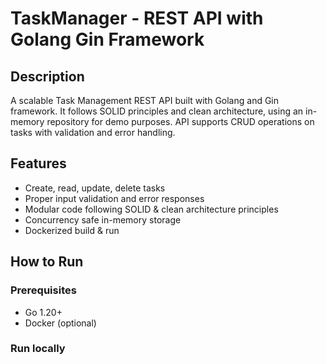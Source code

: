 # TaskManager - REST API with Golang Gin Framework

## Description
A scalable Task Management REST API built with Golang and Gin framework. It follows SOLID principles and clean architecture, using an in-memory repository for demo purposes. API supports CRUD operations on tasks with validation and error handling.

## Features
- Create, read, update, delete tasks
- Proper input validation and error responses
- Modular code following SOLID & clean architecture principles
- Concurrency safe in-memory storage
- Dockerized build & run

## How to Run

### Prerequisites
- Go 1.20+
- Docker (optional)

### Run locally


